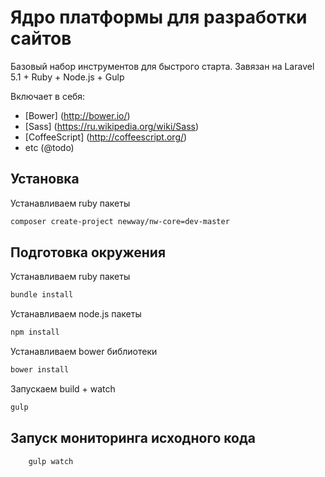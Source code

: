 # Ядро платформы для разработки сайтов

Базовый набор инструментов для быстрого старта.
Завязан на Laravel 5.1 + Ruby + Node.js + Gulp

Включает в себя:
* [Bower] (http://bower.io/)
* [Sass] (https://ru.wikipedia.org/wiki/Sass)
* [CoffeeScript] (http://coffeescript.org/)
* etc (@todo)


## Установка

Устанавливаем ruby пакеты
~~~bash
composer create-project newway/nw-core=dev-master
~~~

## Подготовка окружения

Устанавливаем ruby пакеты
~~~bash
bundle install
~~~

Устанавливаем node.js  пакеты

~~~bash
npm install
~~~

Устанавливаем bower библиотеки

~~~bash
bower install
~~~

Запускаем build + watch

~~~bash
gulp
~~~

## Запуск мониторинга исходного кода

~~~bash
	gulp watch
~~~
